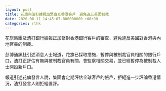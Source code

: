 ```yaml
---
layout: post
title: 花旗與渣打據報加緊審查香港客戶　避免違反美國制裁
date: 2020-08-11 14:45:07.000000000 +08:00
categories: rthk
---
```


花旗集團及渣打銀行據報正加緊對香港銀行客戶的審查，避免違反美國對香港與內地官員的制裁。

彭博通訊社引述消息人士報道，花旗已採取措施，暫停與被制裁官員相關的銀行戶口，渣打正評估有無與被制裁官員有關，會監察相關交易，並已經暫停為被制裁人士開設新戶口。

報道引述花旗發言人說，集團會定期評估全球客戶的帳戶，拒絕進一步評論香港情況，渣打發言人則拒絕置評。
